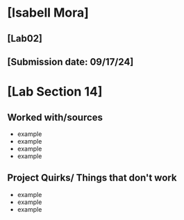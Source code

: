 # [Isabell Mora]
## [Lab02]
## [Submission date: 09/17/24]
# [Lab Section 14]
## Worked with/sources 
* example
* example
* example
* example
## Project Quirks/ Things that don't work
* example
* example
* example
